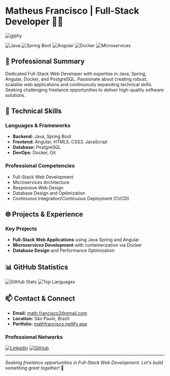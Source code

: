 # Matheus Francisco | Full-Stack Developer 👨‍💻
![giphy](https://github.com/mathfrancisco/mathfrancisco/assets/81334745/05505afe-8cb6-44ca-b299-0e11d2bf7e6a)

![Java](https://img.shields.io/badge/Java-ED8B00?style=for-the-badge&logo=openjdk&logoColor=white)
![Spring Boot](https://img.shields.io/badge/Spring_Boot-F2F4F9?style=for-the-badge&logo=spring-boot)
![Angular](https://img.shields.io/badge/Angular-DD0031?style=for-the-badge&logo=angular&logoColor=white)
![Docker](https://img.shields.io/badge/Docker-2CA5E0?style=for-the-badge&logo=docker&logoColor=white)
![Microservices](https://img.shields.io/badge/Microservices-Architecture-blue?style=for-the-badge)

## 💼 Professional Summary

Dedicated Full-Stack Web Developer with expertise in Java, Spring, Angular, Docker, and PostgreSQL. Passionate about creating robust, scalable web applications and continuously expanding technical skills. Seeking challenging freelance opportunities to deliver high-quality software solutions.

## 🚀 Technical Skills

### Languages & Frameworks
- **Backend:** Java, Spring Boot
- **Frontend:** Angular, HTML5, CSS3, JavaScript
- **Database:** PostgreSQL
- **DevOps:** Docker, Git

### Professional Competencies
- Full-Stack Web Development
- Microservices Architecture
- Responsive Web Design
- Database Design and Optimization
- Continuous Integration/Continuous Deployment (CI/CD)

## 🌐 Projects & Experience

### Key Projects
- **Full-Stack Web Applications** using Java Spring and Angular
- **Microservices Development** with containerization via Docker
- **Database Design** and Performance Optimization

## 📊 GitHub Statistics

![GitHub Stats](https://github-readme-stats.vercel.app/api?username=mathfrancisco&theme=radical&show_icons=true)
![Top Languages](https://github-readme-stats.vercel.app/api/top-langs/?username=mathfrancisco&layout=compact&theme=radical)

## 📫 Contact & Connect

- **Email:** math.francisco2@gmail.com
- **Location:** São Paulo, Brazil
- **Portfolio:** [mathfrancisco.netlify.app](http://mathfrancisco.netlify.app/)

### Professional Networks
[![LinkedIn](https://img.shields.io/badge/LinkedIn-Connect-blue?style=for-the-badge&logo=linkedin)](https://www.linkedin.com/in/matheus-francisco-1a33381b3)
[![GitHub](https://img.shields.io/badge/GitHub-Follow-black?style=for-the-badge&logo=github)](https://www.github.com/mathfrancisco)

---

*Seeking freelance opportunities in Full-Stack Web Development. Let's build something great together!* 🌟

